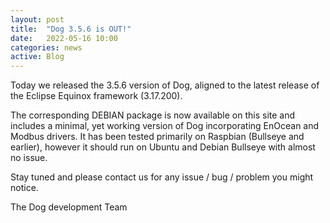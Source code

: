 ```yaml
---
layout: post
title:  "Dog 3.5.6 is OUT!"
date:   2022-05-16 10:00
categories: news
active: Blog
---
```

Today we released the 3.5.6 version of Dog, aligned to the latest release of the Eclipse Equinox framework (3.17.200).

The corresponding DEBIAN package is now available on this site and includes a minimal, yet working version of Dog incorporating EnOcean and Modbus drivers. It has been tested primarily on Raspbian (Bullseye and earlier), however it should run on Ubuntu and Debian Bullseye with almost no issue.

Stay tuned and please contact us for any issue / bug / problem you might notice. 

The Dog development Team
